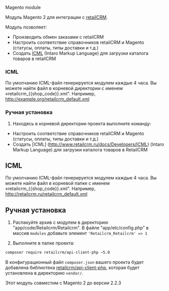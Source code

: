 Magento module

Модуль Magento 2 для интеграции с [retailCRM](http://www.retailcrm.ru).

Модуль позволяет:

* Производить обмен заказами с retailCRM
* Настроить соответствие справочников retailCRM и Magento (статусы, оплаты, типы доставки и т.д.)
* Создать [ICML](http://www.retailcrm.ru/docs/Developers/ICML) (Intaro Markup Language) для загрузки каталога товаров в retailCRM

### ICML

По умолчанию ICML-файл генерируется модулем каждые 4 часа. Вы можете найти файл в корневой директории с именем «retailcrm_{{shop_code}}.xml". Например, http://example.org/retailcrm_default.xml

### Ручная установка

1) Находясь в корневой директории проекта выполните команду:

* Настроить соответствие справочников retailCRM и Magento (статусы, оплаты, типы доставки и т.д.)
* Создать [ICML] (http://www.retailcrm.ru/docs/Developers/ICML) (Intaro Markup Language) для загрузки каталога товаров в RetailCRM

## ICML

По умолчанию ICML-файл генерируется модулем каждые 4 часа. Вы можете найти файл в корневой папке с именем «retailcrm_{{shop_code}}.xml". Например, http://retailcrm.ru/retailcrm_default.xml

## Ручная установка

1) Распакуйте архив с модулем в директорию "app/code/Retailcrm/Retailcrm". В файле "app/etc/config.php" в массив `modules` добавьте элемент `'Retailcrm_Retailcrm' => 1`

2) Выполните в папке проекта:

```bash
composer require retailcrm/api-client-php ~5.0
```

В конфигурационный файл `composer.json` вашего проекта будет добавлена библиотека [retailcrm/api-client-php](https://github.com/retailcrm/api-client-php), которая будет установлена в директорию `vendor/`.


Этот модуль совместим с Magento 2 до версии 2.2.3
